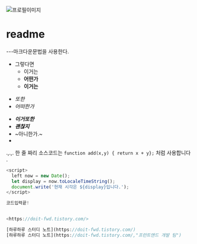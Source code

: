 ![프로필이미지](./socute.jpg)



# readme
---마크다운문법을 사용한다.
+ 그렇다면
  +   이거는
  +   **어떤가**  
  -   __이거는__
-   *또한*
-  _어떠한가_
  * ***이거또한***
  * ___괜찮지___
  * ~아니한가.~
* 
.,.,.
한 줄 짜리 소스코드는 `function add(x,y) { return x + y};` 처럼 사용합니다 . 

```Javascript
<script>
  left now = new Date();
  let display = now.toLocaleTimeString();
  document.write('현재 시각은 ${display}입니다.');
</script>

코드입력끝!


<https://doit-fwd.tistory.com/>

[하루하루 스터디 노트](https://doit-fwd.tistory.com/)
[하루하루 스터디 노트](https://doit-fwd.tistory.com/,"프런트앤드 개발 팀")




